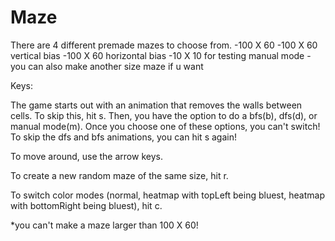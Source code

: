 # Maze

There are 4 different premade mazes to choose from.
-100 X 60
-100 X 60 vertical bias
-100 X 60 horizontal bias
-10 X 10 for testing manual mode
-you can also make another size maze if u want

Keys:

The game starts out with an animation that removes the walls between cells. To skip this, hit s.
Then, you have the option to do a bfs(b), dfs(d), or manual mode(m). Once you choose one of these options,
you can't switch! To skip the dfs and bfs animations, you can hit s again!

To move around, use the arrow keys.

To create a new random maze of the same size, hit r.

To switch color modes (normal, heatmap with topLeft being bluest, heatmap with bottomRight being bluest), hit c.

*you can't make a maze larger than 100 X 60!

